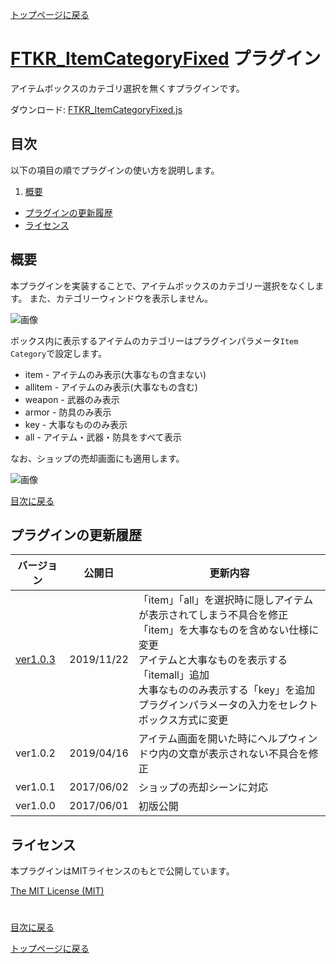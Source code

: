 [トップページに戻る](README.md)

# [FTKR_ItemCategoryFixed](FTKR_ItemCategoryFixed.js) プラグイン

アイテムボックスのカテゴリ選択を無くすプラグインです。

ダウンロード: [FTKR_ItemCategoryFixed.js](https://raw.githubusercontent.com/futokoro/RPGMaker/master/FTKR_ItemCategoryFixed.js)

## 目次

以下の項目の順でプラグインの使い方を説明します。
1. [概要](#概要)
* [プラグインの更新履歴](#プラグインの更新履歴)
* [ライセンス](#ライセンス)

## 概要

本プラグインを実装することで、アイテムボックスのカテゴリー選択をなくします。
また、カテゴリーウィンドウを表示しません。

![画像](image/FTKR_ItemCategoryFixed/n01_001.png)

ボックス内に表示するアイテムのカテゴリーはプラグインパラメータ`Item Category`で設定します。
 * item    - アイテムのみ表示(大事なもの含まない)
 * allitem - アイテムのみ表示(大事なもの含む)
 * weapon  - 武器のみ表示
 * armor   - 防具のみ表示
 * key     - 大事なもののみ表示
 * all     - アイテム・武器・防具をすべて表示

なお、ショップの売却画面にも適用します。

![画像](image/FTKR_ItemCategoryFixed/n01_002.png)

[目次に戻る](#目次)

## プラグインの更新履歴

| バージョン | 公開日 | 更新内容 |
| --- | --- | --- |
| [ver1.0.3](FTKR_ItemCategoryFixed.js) | 2019/11/22 | 「item」「all」を選択時に隠しアイテムが表示されてしまう不具合を修正<br>「item」を大事なものを含めない仕様に変更<br>アイテムと大事なものを表示する「itemall」追加<br>大事なもののみ表示する「key」を追加<br>プラグインパラメータの入力をセレクトボックス方式に変更 |
| ver1.0.2 | 2019/04/16 | アイテム画面を開いた時にヘルプウィンドウ内の文章が表示されない不具合を修正 |
| ver1.0.1 | 2017/06/02 | ショップの売却シーンに対応 |
| ver1.0.0 | 2017/06/01 | 初版公開 |

## ライセンス

本プラグインはMITライセンスのもとで公開しています。

[The MIT License (MIT)](https://opensource.org/licenses/mit-license.php)

#
[目次に戻る](#目次)

[トップページに戻る](README.md)